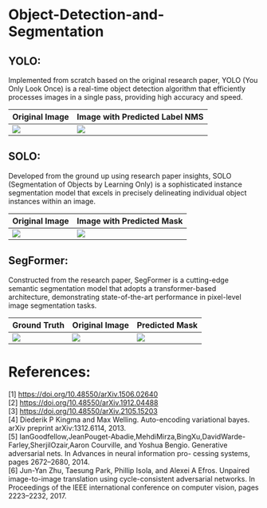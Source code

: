 # Object-Detection-and-Segmentation

## YOLO:
Implemented from scratch based on the original research paper, YOLO (You Only Look Once) is a real-time object detection algorithm that efficiently processes images in a single pass, providing high accuracy and speed.
<p align="center">

Original Image | Image with Predicted Label NMS
--- | ---
 ![](https://github.com/RenuReddyK/Object-Detection-and-Segmentation/assets/68454938/7a634f35-b57b-46e3-953d-0aa4dd916b56") | ![](https://github.com/RenuReddyK/Object-Detection-and-Segmentation/assets/68454938/7db9d191-d82d-4216-ae4b-b3127014cdb3) 
 </p>

## SOLO:
Developed from the ground up using research paper insights, SOLO (Segmentation of Objects by Learning Only) is a sophisticated instance segmentation model that excels in precisely delineating individual object instances within an image.
<p align="center">
  
Original Image | Image with Predicted Mask
--- | ---
 ![](https://github.com/RenuReddyK/Object-Detection-and-Segmentation/assets/68454938/fa800270-5553-4b41-9d57-a93becefd7b0") | ![](https://github.com/RenuReddyK/Object-Detection-and-Segmentation/assets/68454938/150eda5b-2ea7-419c-8215-e4d1f4f8de97) 
 </p>

## SegFormer:
Constructed from the research paper, SegFormer is a cutting-edge semantic segmentation model that adopts a transformer-based architecture, demonstrating state-of-the-art performance in pixel-level image segmentation tasks.
<p align="center">
  
Ground Truth | Original Image | Predicted Mask 
--- | --- | ---
 ![](https://github.com/RenuReddyK/Object-Detection-and-Segmentation/assets/68454938/83cafdda-c438-4fbb-a709-68bb7b6cfb62") | ![](https://github.com/RenuReddyK/Object-Detection-and-Segmentation/assets/68454938/723824a5-d104-45c3-b7a8-0d240d989128) | ![](https://github.com/RenuReddyK/Object-Detection-and-Segmentation/assets/68454938/708d8ba6-4b13-487d-9c96-24f4c657906f)
</p>


# References:
[1] https://doi.org/10.48550/arXiv.1506.02640 <br>
[2] https://doi.org/10.48550/arXiv.1912.04488 <br>
[3] https://doi.org/10.48550/arXiv.2105.15203 <br>
[4] Diederik P Kingma and Max Welling. Auto-encoding variational bayes. arXiv preprint arXiv:1312.6114, 2013. <br>
[5] IanGoodfellow,JeanPouget-Abadie,MehdiMirza,BingXu,DavidWarde-Farley,SherjilOzair,Aaron Courville, and Yoshua Bengio. Generative adversarial nets. In Advances in neural information pro- cessing systems, pages 2672–2680, 2014. <br>
[6] Jun-Yan Zhu, Taesung Park, Phillip Isola, and Alexei A Efros. Unpaired image-to-image translation using cycle-consistent adversarial networks. In Proceedings of the IEEE international conference on computer vision, pages 2223–2232, 2017.
